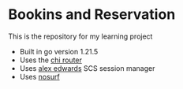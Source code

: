 # Bookins and Reservation

This is the repository for my learning project
 - Built in go version 1.21.5
 - Uses the [chi router](https://github.com/go-chi/chi)
 - Uses [alex edwards](https://github.com/alexedwards/scs/v2) SCS session manager
 - Uses [nosurf](https://github.com/justinas/nosurf)